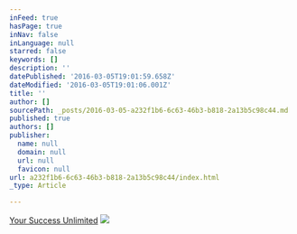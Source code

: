 ```yaml
---
inFeed: true
hasPage: true
inNav: false
inLanguage: null
starred: false
keywords: []
description: ''
datePublished: '2016-03-05T19:01:59.658Z'
dateModified: '2016-03-05T19:01:06.001Z'
title: ''
author: []
sourcePath: _posts/2016-03-05-a232f1b6-6c63-46b3-b818-2a13b5c98c44.md
published: true
authors: []
publisher:
  name: null
  domain: null
  url: null
  favicon: null
url: a232f1b6-6c63-46b3-b818-2a13b5c98c44/index.html
_type: Article

---
```

[Your Success Unlimited][0]
![](https://the-grid-user-content.s3-us-west-2.amazonaws.com/c58520ee-7338-48b8-af77-e30b20267cf9.jpg)

[0]: https://thegrid.ai/yoursuccessunlimited/